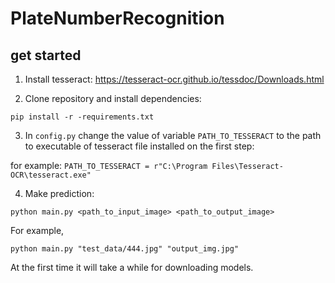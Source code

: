 # PlateNumberRecognition

## get started

1. Install tesseract: https://tesseract-ocr.github.io/tessdoc/Downloads.html

2. Clone repository and install dependencies:
```
pip install -r -requirements.txt
```

3. In `config.py` change the value of variable `PATH_TO_TESSERACT` to the path to executable of tesseract file installed on the first step:

for example: `PATH_TO_TESSERACT = r"C:\Program Files\Tesseract-OCR\tesseract.exe"`

4. Make prediction:

`python main.py <path_to_input_image> <path_to_output_image>`

For example,

`python main.py "test_data/444.jpg" "output_img.jpg"`

At the first time it will take a while for downloading models.
